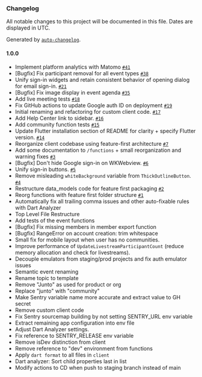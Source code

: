 ### Changelog

All notable changes to this project will be documented in this file. Dates are displayed in UTC.

Generated by [`auto-changelog`](https://github.com/CookPete/auto-changelog).

#### 1.0.0

- Implement platform analytics with Matomo [`#41`](https://github.com/berkmancenter/frankly/pull/41)
- [Bugfix] Fix participant removal for all event types [`#38`](https://github.com/berkmancenter/frankly/pull/38)
- Unify sign-in widgets and retain consistent behavior of opening dialog for email sign-in. [`#21`](https://github.com/berkmancenter/frankly/pull/21)
- [Bugfix] Fix image display in event agenda [`#35`](https://github.com/berkmancenter/frankly/pull/35)
- Add live meeting tests [`#18`](https://github.com/berkmancenter/frankly/pull/18)
- Fix GitHub actions to update Google auth ID on deployment [`#19`](https://github.com/berkmancenter/frankly/pull/19)
- Initial renaming and refactoring for custom client code. [`#17`](https://github.com/berkmancenter/frankly/pull/17)
- Add Help Center link to sidebar.  [`#16`](https://github.com/berkmancenter/frankly/pull/16)
- Add community function tests [`#15`](https://github.com/berkmancenter/frankly/pull/15)
- Update Flutter installation section of README for clarity + specify Flutter version. [`#14`](https://github.com/berkmancenter/frankly/pull/14)
- Reorganize client codebase using feature-first architecture [`#7`](https://github.com/berkmancenter/frankly/pull/7)
- Add some documentation to `/functions` + small reorganization and warning fixes [`#3`](https://github.com/berkmancenter/frankly/pull/3)
- [Bugfix] Don't hide Google sign-in on WKWebview.  [`#6`](https://github.com/berkmancenter/frankly/pull/6)
- Unify sign-in buttons. [`#5`](https://github.com/berkmancenter/frankly/pull/5)
- Remove misleading `whiteBackground` variable from `ThickOutlineButton`. [`#4`](https://github.com/berkmancenter/frankly/pull/4)
- Restructure data_models code for feature first packaging [`#2`](https://github.com/berkmancenter/frankly/pull/2)
- Reorg functions with feature first folder structure [`#1`](https://github.com/berkmancenter/frankly/pull/1)
- Automatically fix all trailing comma issues and other auto-fixable rules with Dart Analyzer
- Top Level File Restructure
- Add tests of the event functions
- [Bugfix] Fix missing members in member export function
- [Bugfix] RangeError on account creation: trim whitespace 
- Small fix for mobile layout when user has no communities.
- Improve performance of `UpdateLivestreamParticipantCount` (reduce memory allocation and check for livestreams). 
- Decouple emulators from staging/prod projects and fix auth emulator issues
- Semantic event renaming
- Rename topic to template
- Remove "Junto" as used for product or org
- Replace "junto" with "community"
- Make Sentry variable name more accurate and extract value to GH secret
- Remove custom client code
- Fix Sentry sourcemap building by not setting SENTRY_URL env variable
- Extract remaining app configuration into env file
- Adjust Dart Analyzer settings.
- Fix reference to SENTRY_RELEASE env variable
- Remove isDev distinction from client
- Remove reference to "dev" environment from functions
- Apply `dart format` to all files in `client`
- Dart analyzer: Sort child properties last in list
- Modify actions to CD when push to staging branch instead of main
